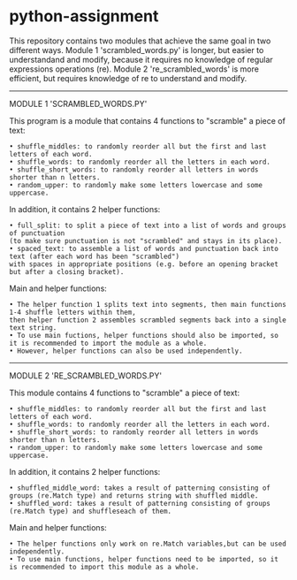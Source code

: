 # python-assignment

This repository contains two modules that achieve the same goal in two different ways.
Module 1 'scrambled_words.py' is longer, but easier to understandand and modify, because it requires no knowledge of regular expressions operations (re).
Module 2 're_scrambled_words' is more efficient, but requires knowledge of re to understand and modify.

_______________________________

MODULE 1 'SCRAMBLED_WORDS.PY'

This program is a module that contains 4 functions to "scramble" a piece of text:

    • shuffle_middles: to randomly reorder all but the first and last letters of each word.
    • shuffle_words: to randomly reorder all the letters in each word.    
    • shuffle_short_words: to randomly reorder all letters in words shorter than n letters.    
    • random_upper: to randomly make some letters lowercase and some uppercase.

In addition, it contains 2 helper functions:

    • full_split: to split a piece of text into a list of words and groups of punctuation 
    (to make sure punctuation is not "scrambled" and stays in its place).
    • spaced_text: to assemble a list of words and punctuation back into text (after each word has been "scrambled") 
    with spaces in appropriate positions (e.g. before an opening bracket but after a closing bracket).
    
Main and helper functions:

    • The helper function 1 splits text into segments, then main functions 1-4 shuffle letters within them, 
    then helper function 2 assembles scrambled segments back into a single text string.
    • To use main fuctions, helper functions should also be imported, so it is recommended to import the module as a whole.    
    • However, helper functions can also be used independently.

_______________________________

MODULE 2 'RE_SCRAMBLED_WORDS.PY'

This module contains 4 functions to "scramble" a piece of text:

    • shuffle_middles: to randomly reorder all but the first and last letters of each word.
    • shuffle_words: to randomly reorder all the letters in each word.
    • shuffle_short_words: to randomly reorder all letters in words shorter than n letters.
    • random_upper: to randomly make some letters lowercase and some uppercase.

In addition, it contains 2 helper functions:

    • shuffled_middle_word: takes a result of patterning consisting of groups (re.Match type) and returns string with shuffled middle.
    • shuffled_word: takes a result of patterning consisting of groups (re.Match type) and shuffleseach of them.
   
Main and helper functions:

    • The helper functions only work on re.Match variables,but can be used independently.
    • To use main functions, helper functions need to be imported, so it is recommended to import this module as a whole.
